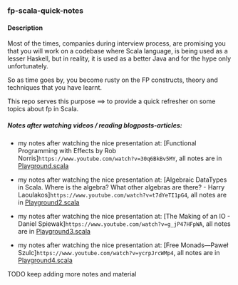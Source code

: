 
### fp-scala-quick-notes

#### Description
Most of the times, companies during interview process, are promising you that you will work on a codebase 
where Scala language, is being used as a lesser Haskell, but in reality, it is used as a better Java and for the hype only unfortunately.

So as time goes by, you become rusty on the FP constructs, theory and techniques that you have learnt.

This repo serves this purpose ==> to provide a quick refresher on some topics about fp in Scala.


##### Notes after watching videos / reading blogposts-articles:

* my notes after watching the nice presentation at: [Functional Programming with Effects by Rob Norris]`https://www.youtube.com/watch?v=30q6BkBv5MY`,
all notes are in [Playground.scala](./src/main/scala/com/chriniko/Playground.scala)


* my notes after watching the nice presentation at: [Algebraic DataTypes in Scala. Where is the algebra? What other algebras are there? - Harry Laoulakos]`https://www.youtube.com/watch?v=t7dYeTI1pG4`,
all notes are in [Playground2.scala](./src/main/scala/com/chriniko/Playground2.scala)


* my notes after watching the nice presentation at: [The Making of an IO - Daniel Spiewak]`https://www.youtube.com/watch?v=g_jP47HFpWA`,
all notes are in [Playground3.scala](./src/main/scala/com/chriniko/Playground3.scala)


* my notes after watching the nice presentation at: [Free Monads—Paweł Szulc]`https://www.youtube.com/watch?v=ycrpJrcWMp4`,
all notes are in [Playground4.scala](./src/main/scala/com/chriniko/Playground4.scala)


TODO keep adding more notes and material
 
